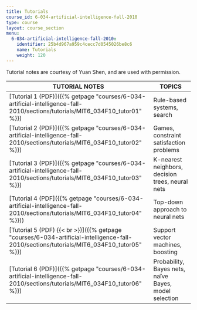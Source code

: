 ```yaml
---
title: Tutorials
course_id: 6-034-artificial-intelligence-fall-2010
type: course
layout: course_section
menu:
  6-034-artificial-intelligence-fall-2010:
    identifier: 25b4d967a959c4cecc7d0545026be8c6
    name: Tutorials
    weight: 120
---
```

Tutorial notes are courtesy of Yuan Shen, and are used with permission.

| TUTORIAL NOTES | TOPICS |
| --- | --- |
| [Tutorial 1 (PDF)]({{% getpage "courses/6-034-artificial-intelligence-fall-2010/sections/tutorials/MIT6_034F10_tutor01" %}}) | Rule-based systems, search |
| [Tutorial 2 (PDF)]({{% getpage "courses/6-034-artificial-intelligence-fall-2010/sections/tutorials/MIT6_034F10_tutor02" %}}) | Games, constraint satisfaction problems |
| [Tutorial 3 (PDF)]({{% getpage "courses/6-034-artificial-intelligence-fall-2010/sections/tutorials/MIT6_034F10_tutor03" %}}) | K-nearest neighbors, decision trees, neural nets |
| [Tutorial 4 (PDF]({{% getpage "courses/6-034-artificial-intelligence-fall-2010/sections/tutorials/MIT6_034F10_tutor04" %}})) | Top-down approach to neural nets |
| [Tutorial 5 (PDF)  {{< br >}}]({{% getpage "courses/6-034-artificial-intelligence-fall-2010/sections/tutorials/MIT6_034F10_tutor05" %}}) | Support vector machines, boosting |
| [Tutorial 6 (PDF)]({{% getpage "courses/6-034-artificial-intelligence-fall-2010/sections/tutorials/MIT6_034F10_tutor06" %}}) | Probability, Bayes nets, naïve Bayes, model selection
